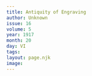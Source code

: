 ```yaml
---
title: Antiquity of Engraving
author: Unknown
issue: 16
volume: 5
year: 1917
month: 20
day: VI
tags:
layout: page.njk
image:
---
```

